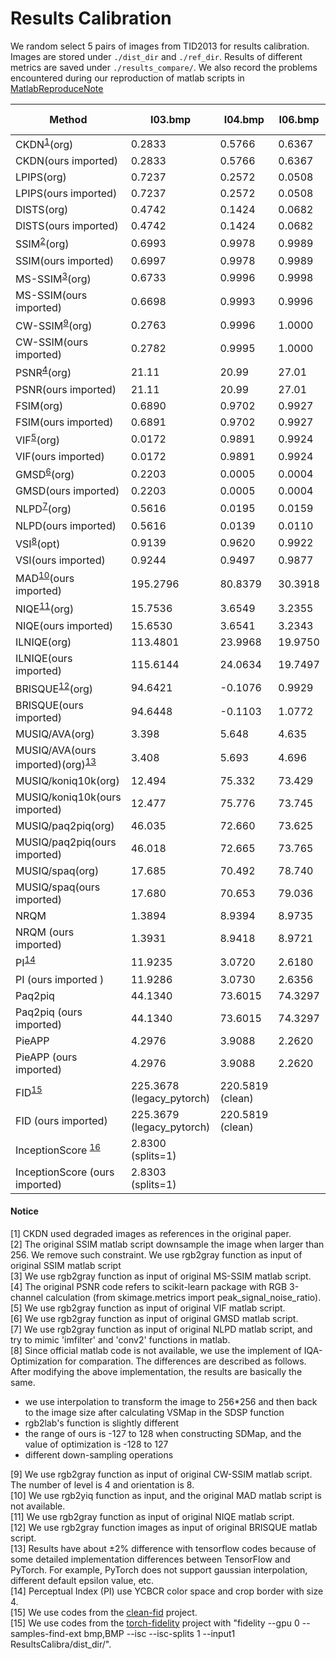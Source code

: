 # Results Calibration

We random select 5 pairs of images from TID2013 for results calibration. Images are stored under `./dist_dir` and `./ref_dir`. Results of different metrics are saved under `./results_compare/`. We also record the problems encountered during our reproduction of matlab scripts in [MatlabReproduceNote](./MatlabReproduceNote.md)

| Method                                              | I03.bmp                   | I04.bmp          | I06.bmp | I08.bmp | I19.bmp  | Speed (/image) |
| --------------------------------------------------- | ------------------------- | ---------------- | ------- | ------- | -------- | -------------- |
| CKDN<sup>[1](#fn1)</sup>(org)                       | 0.2833                    | 0.5766           | 0.6367  | 0.6579  | 0.5999   |
| CKDN(ours imported)                                 | 0.2833                    | 0.5766           | 0.6367  | 0.6579  | 0.5999   |
| LPIPS(org)                                          | 0.7237                    | 0.2572           | 0.0508  | 0.0521  | 0.4253   |
| LPIPS(ours imported)                                | 0.7237                    | 0.2572           | 0.0508  | 0.0521  | 0.4253   |
| DISTS(org)                                          | 0.4742                    | 0.1424           | 0.0682  | 0.0287  | 0.3123   |
| DISTS(ours imported)                                | 0.4742                    | 0.1424           | 0.0682  | 0.0287  | 0.3123   |
| SSIM<sup>[2](#fn2)</sup>(org)                       | 0.6993                    | 0.9978           | 0.9989  | 0.9669  | 0.6519   |
| SSIM(ours imported)                                 | 0.6997                    | 0.9978           | 0.9989  | 0.9671  | 0.6521   |
| MS-SSIM<sup>[3](#fn3)</sup>(org)                    | 0.6733                    | 0.9996           | 0.9998  | 0.9566  | 0.8462   |
| MS-SSIM(ours imported)                              | 0.6698                    | 0.9993           | 0.9996  | 0.9567  | 0.8418   |
| CW-SSIM<sup>[9](#fn9)</sup>(org)                    | 0.2763                    | 0.9996           | 1.0000  | 0.9068  | 0.8658   |
| CW-SSIM(ours imported)                              | 0.2782                    | 0.9995           | 1.0000  | 0.9065  | 0.8646   |
| PSNR<sup>[4](#fn4)</sup>(org)                       | 21.11                     | 20.99            | 27.01   | 23.30   | 21.62    |
| PSNR(ours imported)                                 | 21.11                     | 20.99            | 27.01   | 23.30   | 21.62    |
| FSIM(org)                                           | 0.6890                    | 0.9702           | 0.9927  | 0.9575  | 0.8220   |
| FSIM(ours imported)                                 | 0.6891                    | 0.9702           | 0.9927  | 0.9575  | 0.8220   |
| VIF<sup>[5](#fn5)</sup>(org)                        | 0.0172                    | 0.9891           | 0.9924  | 0.9103  | 0.1745   |
| VIF(ours imported)                                  | 0.0172                    | 0.9891           | 0.9924  | 0.9103  | 0.1745   |
| GMSD<sup>[6](#fn6)</sup>(org)                       | 0.2203                    | 0.0005           | 0.0004  | 0.1346  | 0.2050   |
| GMSD(ours imported)                                 | 0.2203                    | 0.0005           | 0.0004  | 0.1346  | 0.2050   |
| NLPD<sup>[7](#fn7)</sup>(org)                       | 0.5616                    | 0.0195           | 0.0159  | 0.3028  | 0.4326   |
| NLPD(ours imported)                                 | 0.5616                    | 0.0139           | 0.0110  | 0.3033  | 0.4335   |
| VSI<sup>[8](#fn8)</sup>(opt)                        | 0.9139                    | 0.9620           | 0.9922  | 0.9571  | 0.9262   |
| VSI(ours imported)                                  | 0.9244                    | 0.9497           | 0.9877  | 0.9541  | 0.9348   |
| MAD<sup>[10](#fn10)</sup>(ours imported)            | 195.2796                  | 80.8379           | 30.3918  | 84.3542 | 202.2371 |
| NIQE<sup>[11](#fn11)</sup>(org)                     | 15.7536                   | 3.6549           | 3.2355  | 3.1840  | 8.6352   |
| NIQE(ours imported)                                 | 15.6530                   | 3.6541           | 3.2343  | 3.2076  | 9.1060   |
| ILNIQE(org)                                         | 113.4801                  | 23.9968          | 19.9750 | 22.4493 | 56.6721  | 10s            |
| ILNIQE(ours imported)                               | 115.6144                  | 24.0634          | 19.7497 | 22.3253 | 54.7657  | 1s             |
| BRISQUE<sup>[12](#fn12)</sup>(org)                  | 94.6421                   | -0.1076          | 0.9929  | 5.3583  | 72.2617  |
| BRISQUE(ours imported)                              | 94.6448                   | -0.1103          | 1.0772  | 5.1418  | 66.8405  |
| MUSIQ/AVA(org)                                      | 3.398                     | 5.648            | 4.635   | 5.186   | 4.128    |
| MUSIQ/AVA(ours imported)(org)<sup>[13](#fn13)</sup> | 3.408                     | 5.693            | 4.696   | 5.196   | 4.195    |
| MUSIQ/koniq10k(org)                                 | 12.494                    | 75.332           | 73.429  | 75.188  | 36.938   |
| MUSIQ/koniq10k(ours imported)                       | 12.477                    | 75.776           | 73.745  | 75.460  | 38.02    |
| MUSIQ/paq2piq(org)                                  | 46.035                    | 72.660           | 73.625  | 74.361  | 69.006   |
| MUSIQ/paq2piq(ours imported)                        | 46.018                    | 72.665           | 73.765  | 74.387  | 69.721   |
| MUSIQ/spaq(org)                                     | 17.685                    | 70.492           | 78.740  | 79.015  | 49.105   |
| MUSIQ/spaq(ours imported)                           | 17.680                    | 70.653           | 79.036  | 79.318  | 50.452   |
| NRQM                                                | 1.3894                    | 8.9394           | 8.9735  | 6.8290  | 6.3120   | 10s            |
| NRQM (ours imported)                                | 1.3931 | 8.9418 | 8.9721 | 6.8309 | 6.3031 | 5s             |
| PI<sup>[14](#fn14)</sup>                            | 11.9235                   | 3.0720           | 2.6180  | 2.8074  | 6.7713   |
| PI (ours imported )                                 | 11.9286 | 3.0730 | 2.6356 | 2.7979 | 6.9545   |
| Paq2piq                                             | 44.1340                   | 73.6015          | 74.3297 | 76.8748 | 70.9153  |
| Paq2piq (ours imported)                             | 44.1340                   | 73.6015          | 74.3297 | 76.8748 | 70.9153  |
| PieAPP                                              | 4.2976                    | 3.9088           | 2.2620  | 1.4274  | 3.4188   |
| PieAPP (ours imported)                              | 4.2976                    | 3.9088           | 2.2620  | 1.4274  | 3.4188   |
| FID<sup>[15](#fn15)</sup>                           | 225.3678 (legacy_pytorch) | 220.5819 (clean) |         |         |          |
| FID (ours imported)                                 | 225.3679 (legacy_pytorch) | 220.5819 (clean) |         |         |          |
| InceptionScore <sup>[16](#fn16)</sup>               | 2.8300 (splits=1) |  |         |         |          |
| InceptionScore (ours imported) | 2.8303 (splits=1) |  |         |         |          |


#### Notice
<a name="fn1">[1]</a> CKDN used degraded images as references in the original paper.<br>
<a name="fn2">[2]</a> The original SSIM matlab script downsample the image when larger than 256. We remove such constraint. We use rgb2gray function as input of original SSIM matlab script<br>
<a name="fn3">[3]</a> We use rgb2gray function as input of original MS-SSIM matlab script.<br>
<a name="fn4">[4]</a> The original PSNR code refers to scikit-learn package with RGB 3-channel calculation (from skimage.metrics import peak_signal_noise_ratio).<br>
<a name="fn5">[5]</a> We use rgb2gray function as input of original VIF matlab script.<br>
<a name="fn6">[6]</a> We use rgb2gray function as input of original GMSD matlab script.<br>
<a name="fn7">[7]</a> We use rgb2gray function as input of original NLPD matlab script, and try to mimic 'imfilter' and 'conv2' functions in matlab.<br>
<a name="fn8">[8]</a> Since official matlab code is not available, we use the implement of IQA-Optimization for comparation. The differences are described as follows. After modifying the above implementation, the results are basically the same.

- we use interpolation to transform the image to 256*256 and then back to the image size after calculating VSMap in the SDSP function
- rgb2lab's function is slightly different
- the range of ours is -127 to 128 when constructing SDMap, and the value of optimization is -128 to 127
- different down-sampling operations

<a name="fn9">[9]</a> We use rgb2gray function as input of original CW-SSIM matlab script. The number of level is 4 and orientation is 8.<br>
<a name="fn10">[10]</a> We use rgb2yiq function as input, and the original MAD matlab script is not available.<br>
<a name="fn11">[11]</a> We use rgb2gray function as input of original NIQE matlab script.<br>
<a name="fn12">[12]</a> We use rgb2gray function images as input of original BRISQUE matlab script.<br>
<a name="fn13">[13]</a> Results have about ±2% difference with tensorflow codes because of some detailed implementation differences between TensorFlow and PyTorch. For example, PyTorch does not support gaussian interpolation, different default epsilon value, etc.<br>
<a name="fn14">[14]</a> Perceptual Index (PI) use YCBCR color space and crop border with size 4.<br>
<a name="fn15">[15]</a> We use codes from the [clean-fid](https://github.com/GaParmar/clean-fid) project.<br>
<a name="fn16">[15]</a> We use codes from the [torch-fidelity](https://github.com/toshas/torch-fidelity) project with "fidelity --gpu 0 --samples-find-ext bmp,BMP --isc --isc-splits 1 --input1 ResultsCalibra/dist_dir/".<br>
